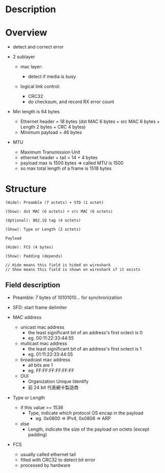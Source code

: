 # Description


# Overview
* detect and correct error

* 2 sublayer    
    * mac layer: 
        * detect if media is busy
    
    * logical link control:
        * CRC32
        * do checksum, and record RX error count

* Min length is 64 bytes
    * Ethernet header = 18 bytes (dst MAC 6 bytes + src MAC 6 bytes + Length 2 bytes + CRC 4 bytes)
    * Minimum payload = 46 bytes

* MTU
    * Maximum Transmission Unit
    * ethernet header + tail = 14 + 4 bytes
    * payload max is 1500 bytes => called MTU is 1500
    * so max total length of a frame is 1518 bytes


# Structure

    (Hide): Preamble (7 octets) + STD (1 octet)
    
    (Show): dst MAC (6 octets) + src MAC (6 octets)

    (Optional): 802.1Q tag (4 octets) 

    (Show): Type or Length (2 octets)

    Payload

    (Hide): FCS (4 bytes)

    (Show): Padding (depends)

    // Hide means this field is hided on wireshark
    // Show means this field is shown on wireshark if it exists


## Field description
* Preamble: 7 bytes of 10101010... for synchronization
* SFD: start frame delimiter

* MAC address
    * unicast mac address
        * the least significant bit of an address's first octect is 0
        * eg. 00:11:22:33:44:55
    * muticast mac address
        * the least significant bit of an address's first octect is 1
        * eg. 01:11:22:33:44:55
    * broadcast mac address
        * all bits are 1
        * eg. FF:FF:FF:FF:FF:FF
    * OUI
        * Organization Unique Identify
        * 前 24 bit 代表網卡製造商

* Type or Length
    * if this value >= 1536
        * Type, indicate which protocol OS encap in the payload
            * eg. 0x0800 => IPv4, 0x0806 => ARP
    * else
        * Length, indicate the size of the payload on octets (except padding)

* FCS
    * usually called ethernet tail
    * filled with CRC32 to detect bit error
    * processed by hardware
